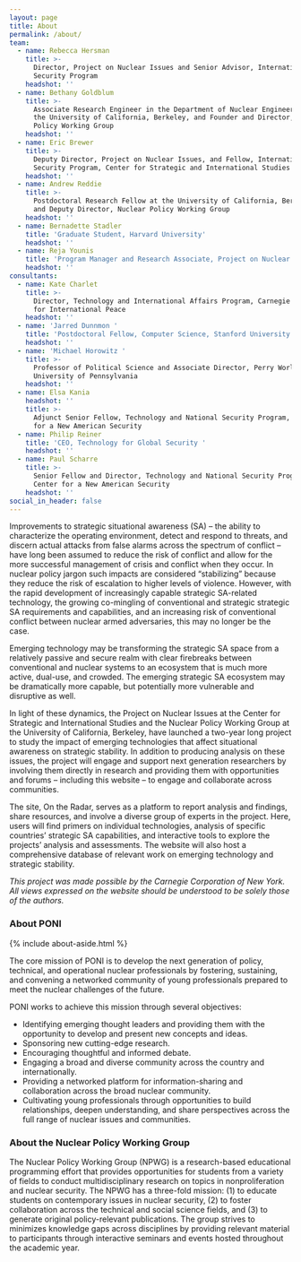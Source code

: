 ```yaml
---
layout: page
title: About
permalink: /about/
team:
  - name: Rebecca Hersman
    title: >-
      Director, Project on Nuclear Issues and Senior Advisor, International
      Security Program
    headshot: ''
  - name: Bethany Goldblum
    title: >-
      Associate Research Engineer in the Department of Nuclear Engineering at
      the University of California, Berkeley, and Founder and Director, Nuclear
      Policy Working Group
    headshot: ''
  - name: Eric Brewer
    title: >-
      Deputy Director, Project on Nuclear Issues, and Fellow, International
      Security Program, Center for Strategic and International Studies
    headshot: ''
  - name: Andrew Reddie
    title: >-
      Postdoctoral Research Fellow at the University of California, Berkeley,
      and Deputy Director, Nuclear Policy Working Group
    headshot: ''
  - name: Bernadette Stadler
    title: 'Graduate Student, Harvard University'
    headshot: ''
  - name: Reja Younis
    title: 'Program Manager and Research Associate, Project on Nuclear Issues'
    headshot: ''
consultants:
  - name: Kate Charlet
    title: >-
      Director, Technology and International Affairs Program, Carnegie Endowment
      for International Peace 
    headshot: ''
  - name: 'Jarred Dunnmon '
    title: 'Postdoctoral Fellow, Computer Science, Stanford University'
    headshot: ''
  - name: 'Michael Horowitz '
    title: >-
      Professor of Political Science and Associate Director, Perry World House,
      University of Pennsylvania
    headshot: ''
  - name: Elsa Kania
    headshot: ''
    title: >-
      Adjunct Senior Fellow, Technology and National Security Program, Center
      for a New American Security
  - name: Philip Reiner
    title: 'CEO, Technology for Global Security '
    headshot: ''
  - name: Paul Scharre
    title: >-
      Senior Fellow and Director, Technology and National Security Program,
      Center for a New American Security
    headshot: ''
social_in_header: false
---
```


Improvements to strategic situational awareness (SA) – the ability to characterize the operating environment, detect and respond to threats, and discern actual attacks from false alarms across the spectrum of conflict – have long been assumed to reduce the risk of conflict and allow for the more successful management of crisis and conflict when they occur. In nuclear policy jargon such impacts are considered “stabilizing” because they reduce the risk of escalation to higher levels of violence. However, with the rapid development of increasingly capable strategic SA-related technology, the growing co-mingling of conventional and strategic strategic SA requirements and capabilities, and an increasing risk of conventional conflict between nuclear armed adversaries, this may no longer be the case.

Emerging technology may be transforming the strategic SA space from a relatively passive and secure realm with clear firebreaks between conventional and nuclear systems to an ecosystem that is much more active, dual-use, and crowded. The emerging strategic SA ecosystem may be dramatically more capable, but potentially more vulnerable and disruptive as well.

In light of these dynamics, the Project on Nuclear Issues at the Center for Strategic and International Studies and the Nuclear Policy Working Group at the University of California, Berkeley, have launched a two-year long project to study the impact of emerging technologies that affect situational awareness on strategic stability. In addition to producing analysis on these issues, the project will engage and support next generation researchers by involving them directly in research and providing them with opportunities and forums – including this website – to engage and collaborate across communities.

The site, On the Radar, serves as a platform to report analysis and findings, share resources, and involve a diverse group of experts in the project. Here, users will find primers on individual technologies, analysis of specific countries’ strategic SA capabilities, and interactive tools to explore the projects’ analysis and assessments. The website will also host a comprehensive database of relevant work on emerging technology and strategic stability.

_This project was made possible by the Carnegie Corporation of New York. All views expressed on the website should be understood to be solely those of the authors._

### About PONI

{% include about-aside.html %}

The core mission of PONI is to develop the next generation of policy, technical, and operational nuclear professionals by fostering, sustaining, and convening a networked community of young professionals prepared to meet the nuclear challenges of the future.

PONI works to achieve this mission through several objectives:

- Identifying emerging thought leaders and providing them with the opportunity to develop and present new concepts and ideas.
- Sponsoring new cutting-edge research.
- Encouraging thoughtful and informed debate.
- Engaging a broad and diverse community across the country and internationally.
- Providing a networked platform for information-sharing and collaboration across the broad nuclear community.
- Cultivating young professionals through opportunities to build relationships, deepen understanding, and share perspectives across the full range of nuclear issues and communities.

### About the Nuclear Policy Working Group

The Nuclear Policy Working Group (NPWG) is a research-based educational programming effort that provides opportunities for students from a variety of fields to conduct multidisciplinary research on topics in nonproliferation and nuclear security. The NPWG has a three-fold mission: (1) to educate students on contemporary issues in nuclear security, (2) to foster collaboration across the technical and social science fields, and (3) to generate original policy-relevant publications. The group strives to minimizes knowledge gaps across disciplines by providing relevant material to participants through interactive seminars and events hosted throughout the academic year.
